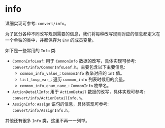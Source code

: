 # info

详细实现可参考: `convert/info`。

为了区分各种不同改写规则需要的信息，我们将每种改写规则对应的信息都定义在一个单独的类中，并都保存为 `Env` 的成员变量。

如下是一些常用的 `Info` 类:
- `CommonInfoLeaf`: 用于 `CommonInfo` 数据的改写，具体实现可参考: `convert/info/CommonInfoLeaf.h`。主要包含以下主要信息:
  - `common_info_value_`: `CommonInfo` 枚举对应的 `int` 值。
  - `list_loop_var_`: 遍历 `common_info` 列表时候用的变量。
  - `common_info_enum_name_`: `CommonInfo` 枚举名。 
- `ActionDetailInfo`: 用于 `ActionDetail` 数据的改写，具体实现可参考: `convert/info/ActionDetailInfo.h`。
- `AssignInfo`: `Assign` 语句的信息，具体实现可参考: `convert/info/AssignInfo.h`。

其他还有很多 `Info` 类，这里不再一一列举。